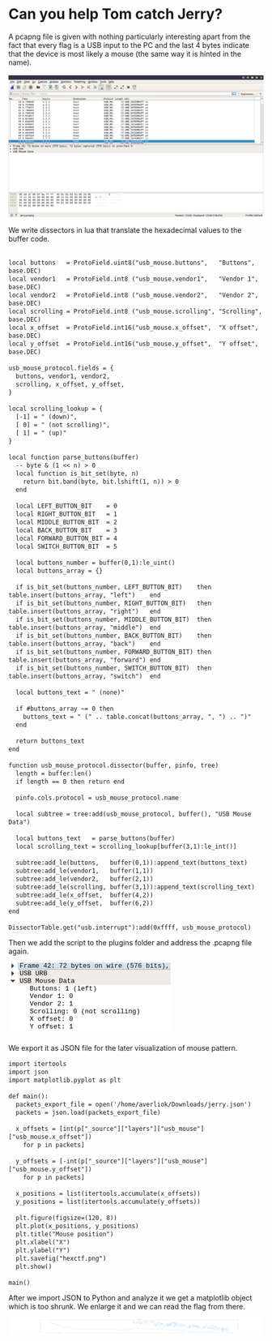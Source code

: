 # Can you help Tom catch Jerry?

A pcapng file is given with nothing particularly interesting apart from the fact that every flag is a USB input to the PC and the last 4 bytes indicate that the device is most likely a mouse (the same way it is hinted in the name).

![Wireshark Image](https://github.com/averliok/CTF/blob/master/CTF-hexion-2020.04/TandJ/img/Wireshark_jerry.png)

We write dissectors in lua that translate the hexadecimal values to the buffer code.

```usb_mouse_protocol = Proto("USB_mouse",  "USB mouse protocol")

local buttons   = ProtoField.uint8("usb_mouse.buttons",   "Buttons",   base.DEC)
local vendor1   = ProtoField.int8 ("usb_mouse.vendor1",   "Vendor 1",  base.DEC)
local vendor2   = ProtoField.int8 ("usb_mouse.vendor2",   "Vendor 2",  base.DEC)
local scrolling = ProtoField.int8 ("usb_mouse.scrolling", "Scrolling", base.DEC)
local x_offset  = ProtoField.int16("usb_mouse.x_offset",  "X offset",  base.DEC)
local y_offset  = ProtoField.int16("usb_mouse.y_offset",  "Y offset",  base.DEC)

usb_mouse_protocol.fields = {
  buttons, vendor1, vendor2,
  scrolling, x_offset, y_offset,
}

local scrolling_lookup = {
  [-1] = " (down)",
  [ 0] = " (not scrolling)",
  [ 1] = " (up)"
}

local function parse_buttons(buffer)
  -- byte & (1 << n) > 0
  local function is_bit_set(byte, n)
    return bit.band(byte, bit.lshift(1, n)) > 0
  end

  local LEFT_BUTTON_BIT    = 0
  local RIGHT_BUTTON_BIT   = 1
  local MIDDLE_BUTTON_BIT  = 2
  local BACK_BUTTON_BIT    = 3
  local FORWARD_BUTTON_BIT = 4
  local SWITCH_BUTTON_BIT  = 5

  local buttons_number = buffer(0,1):le_uint()
  local buttons_array = {}

  if is_bit_set(buttons_number, LEFT_BUTTON_BIT)    then table.insert(buttons_array, "left")    end
  if is_bit_set(buttons_number, RIGHT_BUTTON_BIT)   then table.insert(buttons_array, "right")   end
  if is_bit_set(buttons_number, MIDDLE_BUTTON_BIT)  then table.insert(buttons_array, "middle")  end
  if is_bit_set(buttons_number, BACK_BUTTON_BIT)    then table.insert(buttons_array, "back")    end
  if is_bit_set(buttons_number, FORWARD_BUTTON_BIT) then table.insert(buttons_array, "forward") end
  if is_bit_set(buttons_number, SWITCH_BUTTON_BIT)  then table.insert(buttons_array, "switch")  end

  local buttons_text = " (none)"
  
  if #buttons_array ~= 0 then
    buttons_text = " (" .. table.concat(buttons_array, ", ") .. ")"
  end

  return buttons_text
end

function usb_mouse_protocol.dissector(buffer, pinfo, tree)
  length = buffer:len()
  if length == 0 then return end

  pinfo.cols.protocol = usb_mouse_protocol.name

  local subtree = tree:add(usb_mouse_protocol, buffer(), "USB Mouse Data")
  
  local buttons_text   = parse_buttons(buffer)
  local scrolling_text = scrolling_lookup[buffer(3,1):le_int()]

  subtree:add_le(buttons,   buffer(0,1)):append_text(buttons_text)
  subtree:add_le(vendor1,   buffer(1,1))
  subtree:add_le(vendor2,   buffer(2,1))
  subtree:add_le(scrolling, buffer(3,1)):append_text(scrolling_text)
  subtree:add_le(x_offset,  buffer(4,2))
  subtree:add_le(y_offset,  buffer(6,2))
end

DissectorTable.get("usb.interrupt"):add(0xffff, usb_mouse_protocol)
```

Then we add the script to the plugins folder and address the .pcapng file again.

![Mouse script](https://github.com/averliok/CTF/blob/master/CTF-hexion-2020.04/TandJ/img/Mouse_script.png)

We export it as JSON file for the later visualization of mouse pattern.

```
import itertools
import json
import matplotlib.pyplot as plt

def main():
  packets_export_file = open('/home/averliok/Downloads/jerry.json')
  packets = json.load(packets_export_file)

  x_offsets = [int(p["_source"]["layers"]["usb_mouse"]["usb_mouse.x_offset"])
    for p in packets]

  y_offsets = [-int(p["_source"]["layers"]["usb_mouse"]["usb_mouse.y_offset"])
    for p in packets]

  x_positions = list(itertools.accumulate(x_offsets))
  y_positions = list(itertools.accumulate(y_offsets))

  plt.figure(figsize=(120, 8))
  plt.plot(x_positions, y_positions)
  plt.title("Mouse position")
  plt.xlabel("X")
  plt.ylabel("Y")
  plt.savefig("hexctf.png")
  plt.show()

main()
```

After we import JSON to Python and analyze it we get a matplotlib object which is too shrunk. We enlarge it and we can read the flag from there.

![hexctf](https://github.com/averliok/CTF/blob/master/CTF-hexion-2020.04/TandJ/img/hexctf.png)
